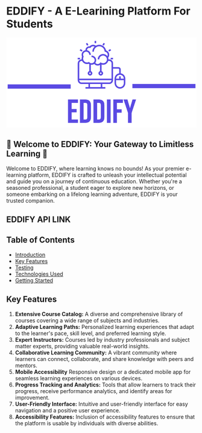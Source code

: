 # EDDIFY - A E-Learining Platform For Students

![logo.png](web_dynamic/static/images/Eddify-logos_transparent.png)

## 🚀 Welcome to EDDIFY: Your Gateway to Limitless Learning 🚀

Welcome to EDDIFY, where learning knows no bounds! As your premier e-learning platform, EDDIFY is crafted to unleash your intellectual potential and guide you on a journey of continuous education. Whether you're a seasoned professional, a student eager to explore new horizons, or someone embarking on a lifelong learning adventure, EDDIFY is your trusted companion.

## EDDIFY API LINK


## Table of Contents

- [Introduction](#)
- [Key Features](#key-features)
- [Testing](#testing)
- [Technologies Used](#technologies-used)
- [Getting Started](#getting-started)


## Key Features

1. **Extensive Course Catalog:** A diverse and comprehensive library of courses covering a wide range of subjects and industries.
2. **Adaptive Learning Paths:** Personalized learning experiences that adapt to the learner's pace, skill level, and preferred learning style.
3. **Expert Instructors:** Courses led by industry professionals and subject matter experts, providing valuable real-world insights.
4. **Collaborative Learning Community:** A vibrant community where learners can connect, collaborate, and share knowledge with peers and mentors.
5. **Mobile Accessibility** Responsive design or a dedicated mobile app for seamless learning experiences on various devices.
6. **Progress Tracking and Analytics:** Tools that allow learners to track their progress, receive performance analytics, and identify areas for improvement.
7. **User-Friendly Interface:** Intuitive and user-friendly interface for easy navigation and a positive user experience.
8. **Accessibility Features:** Inclusion of accessibility features to ensure that the platform is usable by individuals with diverse abilities.
